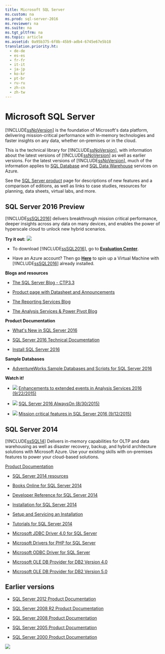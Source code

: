 ```yaml
---
title: Microsoft SQL Server
ms.custom: na
ms.prod: sql-server-2016
ms.reviewer: na
ms.suite: na
ms.tgt_pltfrm: na
ms.topic: article
ms.assetid: 0a95b375-6f8b-45b9-adb4-6745e67e5b18
translation.priority.ht: 
  - de-de
  - es-es
  - fr-fr
  - it-it
  - ja-jp
  - ko-kr
  - pt-br
  - ru-ru
  - zh-cn
  - zh-tw
---
```

# Microsoft SQL Server
  [!INCLUDE[ssNoVersion](TokenContainer-ssNoVersion_md.md)] is the foundation of Microsoft's data platform, delivering mission\-critical performance with in\-memory technologies and faster insights on any data, whether on\-premises or in the cloud.

 This is the technical library for [!INCLUDE[ssNoVersion](TokenContainer-ssNoVersion_md.md)], with information about the latest versions of [!INCLUDE[ssNoVersion](TokenContainer-ssNoVersion_md.md)] as well as earlier versions. For the latest versions of [!INCLUDE[ssNoVersion](TokenContainer-ssNoVersion_md.md)], much of the information applies to  [SQL Database](http://azure.microsoft.com/services/sql-database/) and  [SQL Data Warehouse](http://azure.microsoft.com/services/sql-data-warehouse/) services on Azure.

 See the [SQL Server product](https://www.microsoft.com/server-cloud/products/sql-server/) page for descriptions of new features and a comparison of editions, as well as links to case studies, resources for planning, data sheets, virtual labs, and more.

## SQL Server 2016 Preview
 [!INCLUDE[ssSQL2016](TokenContainer-ssSQL2016_md.md)] delivers breakthrough mission critical performance, deeper insights across any data on many devices, and enables the power of hyperscale cloud to unlock new hybrid scenarios.

 **Try it out:** ![](ImageContainer/Images/Image-download.png)

-   To download [!INCLUDE[ssSQL2016](TokenContainer-ssSQL2016_md.md)], go to  **[Evaluation Center](https://www.microsoft.com/en-us/evalcenter/evaluate-sql-server-2016)**.

-   Have an Azure account?  Then go **[Here](https://azure.microsoft.com/en-us/marketplace/partners/microsoft/sqlserver2016ctp33evaluationwindowsserver2012r2/?wt.mc_id=sqL16_vm)** to spin up a Virtual Machine with [!INCLUDE[ssSQL2016](TokenContainer-ssSQL2016_md.md)] already installed.

 **Blogs and resources**

-   [The SQL Server Blog \- CTP3.3](https://blogs.technet.microsoft.com/dataplatforminsider/2016/02/03/introducing-sql-server-2016-community-technology-preview-3-3/)

-   [Product page with Datasheet and Announcements](https://www.microsoft.com/en-us/server-cloud/products/sql-server-2016/)

-   [The Reporting Services Blog](http://blogs.msdn.com/b/sqlrsteamblog/archive/2015/09/30/more-reporting-services-enhancements-in-sql-server-2016-ctp-2-4.aspx)

-   [The Analysis Services & Power Pivot Blog](http://blogs.msdn.com/b/analysisservices/)

 **Product Documentation**

-   [What's New in SQL Server 2016](https://msdn.microsoft.com/en-us/library/bb500435\(v=sql.130\).aspx)

-   [SQL Server 2016 Technical Documentation](https://msdn.microsoft.com/en-us/library/ms130214\(v=sql.130\).aspx)

-   [Install SQL Server 2016](https://msdn.microsoft.com/en-us/library/bb500395\(v=sql.130\).aspx)

 **Sample Databases**

-   [AdventureWorks Sample Databases and Scripts for SQL Server 2016](https://www.microsoft.com/en-us/download/details.aspx?id=49502)

 **Watch it\!**

-   ![](ImageContainer/Images/Image-generic_video_thumbnail_small.png) [Enhancements to extended events in Analysis Services 2016 \(9\/22\/2015\)](https://www.bing.com/videos/search?&q=videos+sql+server+2016&qft=+filterui:videoage-lt43200&FORM=R5VR7#view=detail&mid=388327436B71D09834F9388327436B71D09834F9)

-   ![](ImageContainer/Images/Image-generic_video_thumbnail_small.png) [SQL Server 2016 AlwaysOn \(8\/30\/2015\)](https://www.bing.com/videos/search?q=videos+sql+server+2016&qpvt=videos+sql+server+2016&form=VDRE&first=1#view=detail&mid=E565AF533DECAC602524E565AF533DECAC602524)

-   ![](ImageContainer/Images/Image-generic_video_thumbnail_small.png) [Mission critical features in SQL Server 2016 \(9\/12\/2015\)](https://www.bing.com/videos/search?q=videos+sql+server+2016&qpvt=videos+sql+server+2016&FORM=VDRE#view=detail&mid=D14F00345E5B8B7E0DBBD14F00345E5B8B7E0DBB)

## SQL Server 2014
 [!INCLUDE[ssSQL14](TokenContainer-ssSQL14_md.md)] Delivers in\-memory capabilities for OLTP and data warehousing as well as disaster recovery, backup, and hybrid architecture solutions with Microsoft Azure. Use your existing skills with on\-premises features to power your cloud\-based solutions.

 [Product Documentation](https://msdn.microsoft.com/en-us/library/ff928359\(v=sql.10\).aspx)

-   [SQL Server 2014 resources](https://msdn.microsoft.com/library/dn237258\(v=sql.120\).aspx)

-   [Books Online for SQL Server 2014](https://msdn.microsoft.com/library/ms130214\(v=sql.120\).aspx)

-   [Developer Reference for SQL Server 2014](https://msdn.microsoft.com/library/dd206988\(v=sql.120\).aspx)

-   [Installation for SQL Server 2014](https://msdn.microsoft.com/library/bb500469\(v=sql.120\).aspx)

-   [Setup and Servicing an Installation](https://msdn.microsoft.com/library/dn236449\(v=sql.120\).aspx)

-   [Tutorials for SQL Server 2014](https://msdn.microsoft.com/library/hh231699\(v=sql.120\).aspx)

-   [Microsoft JDBC Driver 4.0 for SQL Server](https://msdn.microsoft.com/library/dn197841\(v=sql.10\).aspx)

-   [Microsoft Drivers for PHP for SQL Server](https://msdn.microsoft.com/library/dn197842\(v=sql.10\).aspx)

-   [Microsoft ODBC Driver for SQL Server](https://msdn.microsoft.com/library/jj730308.aspx)

-   [Microsoft OLE DB Provider for DB2 Version 4.0](https://msdn.microsoft.com/library/dn197844\(v=sql.10\).aspx)

-   [Microsoft OLE DB Provider for DB2 Version 5.0](https://msdn.microsoft.com/library/dn539024\(v=sql.10\).aspx)

## Earlier versions

-   [SQL Server 2012 Product Documentation](https://technet.microsoft.com/library/bb418433\(v=sql.10\).aspx)

-   [SQL Server 2008 R2 Product Documentation](https://msdn.microsoft.com/library/hh278298\(v=sql.10\).aspx)

-   [SQL Server 2008 Product Documentation](https://msdn.microsoft.com/library/hh994727\(v=sql.10\).aspx)

-   [SQL Server 2005 Product Documentation](https://msdn.microsoft.com/library/hh994735\(v=sql.10\).aspx)

-   [SQL Server 2000 Product Documentation](https://msdn.microsoft.com/library/dn197878\(v=sql.10\).aspx)

 ![](ImageContainer/Images/Image-MS_Logo_X-Small.png)

  